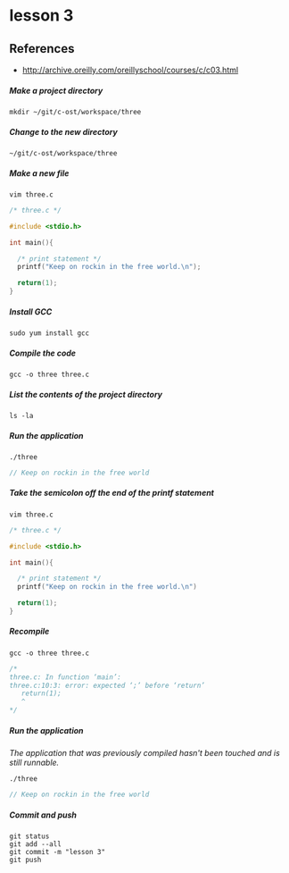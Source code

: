 # lesson 3

## References 
* http://archive.oreilly.com/oreillyschool/courses/c/c03.html

##### Make a project directory
    mkdir ~/git/c-ost/workspace/three

##### Change to the new directory
    ~/git/c-ost/workspace/three

##### Make a new file
    vim three.c
```c
/* three.c */

#include <stdio.h>

int main(){

  /* print statement */
  printf("Keep on rockin in the free world.\n");

  return(1);
}
```

##### Install GCC
    sudo yum install gcc

##### Compile the code
    gcc -o three three.c

##### List the contents of the project directory
    ls -la

##### Run the application
    ./three
```c
// Keep on rockin in the free world
```

##### Take the semicolon off the end of the printf statement
    vim three.c
```c
/* three.c */

#include <stdio.h>

int main(){

  /* print statement */
  printf("Keep on rockin in the free world.\n")

  return(1);
}
```

##### Recompile
    gcc -o three three.c
```c
/*
three.c: In function ‘main’:
three.c:10:3: error: expected ‘;’ before ‘return’
   return(1);
   ^
*/
```
##### Run the application
*The application that was previously compiled hasn't been touched and is still runnable.*
```
./three
```
```c
// Keep on rockin in the free world
```

##### Commit and push 
    git status
    git add --all
    git commit -m "lesson 3"
    git push 
